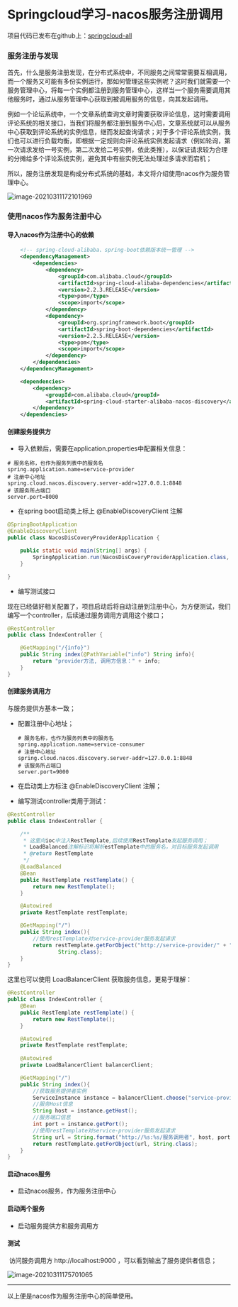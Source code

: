 # Springcloud学习-nacos服务注册调用

项目代码已发布在github上：[springcloud-all](https://github.com/vozrr/springcloud-all)

### 服务注册与发现

​	首先，什么是服务注册发现，在分布式系统中，不同服务之间常常需要互相调用，而一个服务又可能有多份实例运行，那如何管理这些实例呢？这时我们就需要一个服务管理中心，将每一个实例都注册到服务管理中心，这样当一个服务需要调用其他服务时，通过从服务管理中心获取到被调用服务的信息，向其发起调用。

​	例如一个论坛系统中，一个文章系统查询文章时需要获取评论信息，这时需要调用评论系统的相关接口，当我们将服务都注册到服务中心后，文章系统就可以从服务中心获取到评论系统的实例信息，继而发起查询请求；对于多个评论系统实例，我们也可以进行负载均衡，即根据一定规则向评论系统实例发起请求（例如轮询，第一次请求发给一号实例，第二次发给二号实例，依此类推），以保证请求较为合理的分摊给多个评论系统实例，避免其中有些实例无法处理过多请求而宕机；

​	所以，服务注册发现是构成分布式系统的基础，本文将介绍使用nacos作为服务管理中心。

![image-20210311172101969](https://gitee.com/vozrr/blog-img/raw/master/image-20210311172101969.png)

### 使用nacos作为服务注册中心

#### 导入nacos作为注册中心的依赖

```xml
	<!-- spring-cloud-alibaba、spring-boot依赖版本统一管理 -->
    <dependencyManagement>
        <dependencies>
            <dependency>
                <groupId>com.alibaba.cloud</groupId>
                <artifactId>spring-cloud-alibaba-dependencies</artifactId>
                <version>2.2.3.RELEASE</version>
                <type>pom</type>
                <scope>import</scope>
            </dependency>
            <dependency>
                <groupId>org.springframework.boot</groupId>
                <artifactId>spring-boot-dependencies</artifactId>
                <version>2.2.5.RELEASE</version>
                <type>pom</type>
                <scope>import</scope>
            </dependency>
        </dependencies>
    </dependencyManagement>

    <dependencies>
        <dependency>
            <groupId>com.alibaba.cloud</groupId>
            <artifactId>spring-cloud-starter-alibaba-nacos-discovery</artifactId>
        </dependency>
    </dependencies>
```

#### 创建服务提供方

+ 导入依赖后，需要在application.properties中配置相关信息：

```properties
# 服务名称，也作为服务列表中的服务名
spring.application.name=service-provider
# 注册中心地址
spring.cloud.nacos.discovery.server-addr=127.0.0.1:8848
# 该服务所占端口
server.port=8000
```

+ 在spring boot启动类上标上 @EnableDiscoveryClient 注解

```java
@SpringBootApplication
@EnableDiscoveryClient
public class NacosDisCoveryProviderApplication {

	public static void main(String[] args) {
		SpringApplication.run(NacosDisCoveryProviderApplication.class, args);
	}

}
```

+ 编写测试接口

​	现在已经做好相关配置了，项目启动后将自动注册到注册中心，为方便测试，我们编写一个controller，后续通过服务调用方调用这个接口；

```java
@RestController
public class IndexController {

    @GetMapping("/{info}")
    public String index(@PathVariable("info") String info){
        return "provider方法, 调用方信息：" + info;
    }
}
```

#### 创建服务调用方

与服务提供方基本一致；

+ 配置注册中心地址；

  ```properties
  # 服务名称，也作为服务列表中的服务名
  spring.application.name=service-consumer
  # 注册中心地址
  spring.cloud.nacos.discovery.server-addr=127.0.0.1:8848
  # 该服务所占端口
  server.port=9000
  ```

+ 在启动类上方标注 @EnableDiscoveryClient 注解；
+ 编写测试controller类用于测试：

```java
@RestController
public class IndexController {

    /**
     * 这里向ioc中注入RestTemplate,后续使用RestTemplate发起服务调用；
     * LoadBalanced注解标识将解析estTemplate中的服务名，对目标服务发起调用
     * @return RestTemplate
     */
    @LoadBalanced
    @Bean
    public RestTemplate restTemplate() {
        return new RestTemplate();
    }

    @Autowired
    private RestTemplate restTemplate;

    @GetMapping("/")
    public String index(){
        //使用restTemplate对service-provider服务发起请求
        return restTemplate.getForObject("http://service-provider/" + "服务调用者", 
                String.class);
    }
}
```

这里也可以使用 LoadBalancerClient 获取服务信息，更易于理解：

```java
@RestController
public class IndexController {
    @Bean
    public RestTemplate restTemplate() {
        return new RestTemplate();
    }

    @Autowired
    private RestTemplate restTemplate;
    
    @Autowired
    private LoadBalancerClient balancerClient;

    @GetMapping("/")
    public String index(){
        //获取服务提供者实例
        ServiceInstance instance = balancerClient.choose("service-provider");
        //服务Host信息
        String host = instance.getHost();
        //服务端口信息
        int port = instance.getPort();
        //使用restTemplate对service-provider服务发起请求
        String url = String.format("http://%s:%s/服务调用者", host, port);
        return restTemplate.getForObject(url, String.class);
    }
}

```

#### 启动nacos服务

+ 启动nacos服务，作为服务注册中心

#### 启动两个服务

+ 启动服务提供方和服务调用方

#### 测试

​	访问服务调用方 http://localhost:9000 ，可以看到输出了服务提供者信息；

![image-20210311175701065](https://gitee.com/vozrr/blog-img/raw/master/image-20210311175701065.png)

------

以上便是nacos作为服务注册中心的简单使用。